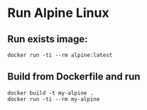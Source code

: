 # Run Alpine Linux

## Run exists image:
`docker run -ti --rm alpine:latest`

## Build from Dockerfile and run
```
docker build -t my-alpine .
docker run -ti --rm my-alpine
```
